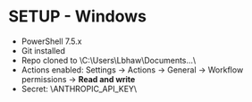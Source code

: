 # SETUP - Windows

- PowerShell 7.5.x
- Git installed
- Repo cloned to \C:\Users\Lbhaw\Documents\...\
- Actions enabled: Settings → Actions → General → Workflow permissions → **Read and write**
- Secret: \ANTHROPIC_API_KEY\

